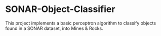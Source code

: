 # SONAR-Object-Classifier
This project implements a basic perceptron algorithm to classify objects found in a SONAR dataset, into Mines &amp; Rocks.
